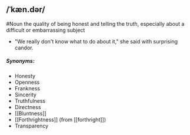 ## /ˈkæn.dər/ 
#Noun 
the quality of being honest and telling the truth, especially about a difficult or embarrassing subject

- "We really don't know what to do about it," she said with surprising candor.

##### Synonyms:
- Honesty
- Openness
- Frankness
- Sincerity
- Truthfulness
- Directness
- [[Bluntness]]
- [[Forthrightness]] (from [[forthright]])
- Transparency
